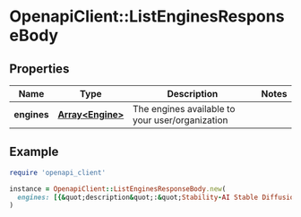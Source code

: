 # OpenapiClient::ListEnginesResponseBody

## Properties

| Name | Type | Description | Notes |
| ---- | ---- | ----------- | ----- |
| **engines** | [**Array&lt;Engine&gt;**](Engine.md) | The engines available to your user/organization |  |

## Example

```ruby
require 'openapi_client'

instance = OpenapiClient::ListEnginesResponseBody.new(
  engines: [{&quot;description&quot;:&quot;Stability-AI Stable Diffusion v1.5&quot;,&quot;id&quot;:&quot;stable-diffusion-v1-5&quot;,&quot;name&quot;:&quot;Stable Diffusion v1.5&quot;,&quot;type&quot;:&quot;PICTURE&quot;},{&quot;description&quot;:&quot;Stability-AI Stable Diffusion v2.1&quot;,&quot;id&quot;:&quot;stable-diffusion-512-v2-1&quot;,&quot;name&quot;:&quot;Stable Diffusion v2.1&quot;,&quot;type&quot;:&quot;PICTURE&quot;},{&quot;description&quot;:&quot;Stability-AI Stable Diffusion 768 v2.1&quot;,&quot;id&quot;:&quot;stable-diffusion-768-v2-1&quot;,&quot;name&quot;:&quot;Stable Diffusion v2.1-768&quot;,&quot;type&quot;:&quot;PICTURE&quot;}]
)
```


